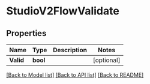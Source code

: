 # StudioV2FlowValidate

## Properties

Name | Type | Description | Notes
------------ | ------------- | ------------- | -------------
**Valid** | **bool** |  | [optional] 

[[Back to Model list]](../README.md#documentation-for-models) [[Back to API list]](../README.md#documentation-for-api-endpoints) [[Back to README]](../README.md)


